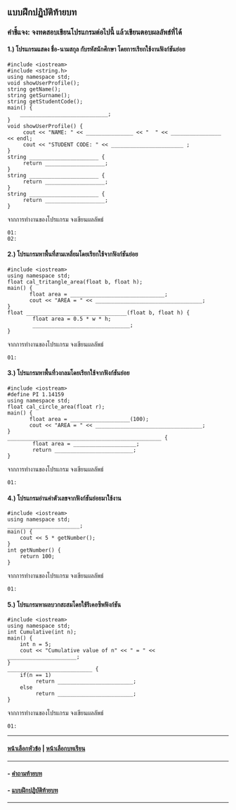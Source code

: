## แบบฝึกปฏิบัติท้ายบท
### คำชี้แจง: จงทดสอบเขียนโปรแกรมต่อไปนี้ แล้วเขียนตอบผลลัพธ์ที่ได้ 
#### 1.) โปรแกรมแสดง ชื่อ-นามสกุล กับรหัสนักศึกษา โดยการเรียกใช้งานฟังก์ชันย่อย

```
#include <iostream> 
#include <string.h>			
using namespace std;
void showUserProfile();         
string getName();                 
string getSurname(); 
string getStudentCode();               
main() {
    ____________________________;       
}
void showUserProfile() {       
     cout << "NAME: " << _______________ << "  " << ________________ << endl; 
     cout << "STUDENT CODE: " << _______________________ ;
}
string ______________________ {               
     return ___________________;
}
string ______________________ {              
     return ___________________;
}
string ______________________ {              
     return ___________________;
}	
```

จากการทำงานของโปรแกรม จงเขียนผลลัพธ์

```
01:
02:
```

#### 2.) โปรแกรมหาพื้นที่สามเหลี่ยมโดยเรียกใช้จากฟังก์ชันย่อย

```
#include <iostream>	
using namespace std;
float cal_tritangle_area(float b, float h);
main() {
       float area = ______________________________;
       cout << "AREA = " << __________________________________;
}
float ________________________________(float b, float h) { 
        float area = 0.5 * w * h;
        _______________________________;
}
```

จากการทำงานของโปรแกรม จงเขียนผลลัพธ์

```
01:
```

#### 3.) โปรแกรมหาพื้นที่วงกลมโดยเรียกใช้จากฟังก์ชันย่อย

```
#include <iostream>
#define PI 1.14159	
using namespace std;
float cal_circle_area(float r);
main() {
       float area = ___________________(100);
       cout << "AREA = " << __________________________________;
}
_________________________________________________ { 
        float area = ____________________;
        return _________________________;
}

```

จากการทำงานของโปรแกรม จงเขียนผลลัพธ์

```
01:
```

#### 4.) โปรแกรมอ่านค่าตัวเลขจากฟังก์ชันย่อยมาใช้งาน

```
#include <iostream>	
using namespace std;
_______________________;
main() {
    cout << 5 * getNumber();
}
int getNumber() {
    return 100;
}
```

จากการทำงานของโปรแกรม จงเขียนผลลัพธ์

```
01:
```

#### 5.) โปรแกรมหาผลบวกสะสมโดยใช้รีเคอซีพฟังก์ชัน

```
#include <iostream>	
using namespace std;
int Cumulative(int n);
main() {
    int n = 5;
    cout << "Cumulative value of n" << " = " << ______________________;
}
___________________________ {
    if(n == 1)  
         return ________________________;
    else
         return ________________________; 
}
```

จากการทำงานของโปรแกรม จงเขียนผลลัพธ์

```
01:
```

---
#### [หน้าเลือกหัวข้อ](README.md) | [หน้าเลือกบทเรียน](../README.md)
---
#### - [คำถามท้ายบท](0330.md)
#### - [แบบฝึกปฏิบัติท้ายบท](0350.md)
---
